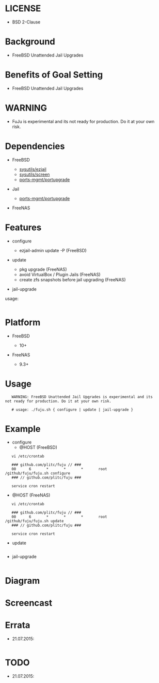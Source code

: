 
LICENSE
=======
* BSD 2-Clause

Background
==========
* FreeBSD Unattended Jail Upgrades

Benefits of Goal Setting
========================
* FreeBSD Unattended Jail Upgrades

WARNING
=======
* FuJu is experimental and its not ready for production. Do it at your own risk.

Dependencies
============
* FreeBSD
   * [sysutils/ezjail](https://www.freshports.org/sysutils/ezjail/)
   * [sysutils/screen](https://www.freshports.org/sysutils/screen/)
   * [ports-mgmt/portupgrade](https://www.freshports.org/ports-mgmt/portupgrade/)

* Jail
   * [ports-mgmt/portupgrade](https://www.freshports.org/ports-mgmt/portupgrade/)

* FreeNAS

Features
========
* configure
   * ezjail-admin update -P (FreeBSD)

* update
   * pkg upgrade (FreeNAS)
   * avoid VirtualBox / Plugin Jails (FreeNAS)
   * create zfs snapshots before jail upgrading (FreeNAS)

* jail-upgrade

usage:
```
```

Platform
========
* FreeBSD
   * 10+

* FreeNAS
   * 9.3+

Usage
=====
```
   WARNING: FreeBSD Unattended Jail Upgrades is experimental and its not ready for production. Do it at your own risk.

   # usage: ./fuju.sh { configure | update | jail-upgrade }
```

Example
=======
* configure
   * @HOST (FreeBSD)
```
   vi /etc/crontab

   ### github.com/plitc/fuju // ###
   00      6       *       *       *       root    /github/fuju/fuju.sh configure
   ### // github.com/plitc/fuju ###

   service cron restart
```

   * @HOST (FreeNAS)
```
   vi /etc/crontab

   ### github.com/plitc/fuju // ###
   00      6       *       *       *       root    /github/fuju/fuju.sh update
   ### // github.com/plitc/fuju ###

   service cron restart
```

* update
```
```

* jail-upgrade
```
```

Diagram
=======

Screencast
==========

Errata
======
* 21.07.2015:
```
```

TODO
====
* 21.07.2015:

